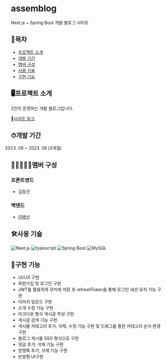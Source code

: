 # assemblog
Next.js + Spring Boot 개발 블로그 사이트

## 📒목차
- [프로젝트 소개](#프로젝트-소개)
- [개발 기간](#개발-기간)
- [멤버 구성](#멤버-구성)
- [사용 기술](#사용-기술)
- [구현 기능](#구현-기능)

## 🖥프로젝트 소개
2인이 운영하는 개발 블로그입니다.

📎[사이트 링크](https://assemblog.vercel.app/)


## ⏱개발 기간
2023. 06 ~ 2023. 08 (3개월)


## 👨🏻‍🤝‍👨🏻멤버 구성
### 프론트엔드
* 김동건

### 백엔드
* [이병선](https://github.com/dlqudtjs)


## 🛠사용 기술
![Next.js](https://img.shields.io/badge/next.js-%23323330.svg?style=for-the-badge&logo=next.js&logoColor=white)
![typescript](https://img.shields.io/badge/typescript-%23323330.svg?style=for-the-badge&logo=typescript&logoColor=#3178C6)
![Spring Boot](https://img.shields.io/badge/spring-%236DB33F.svg?style=for-the-badge&logo=spring&logoColor=white)
![MySQL](https://img.shields.io/badge/mysql-%2300f.svg?style=for-the-badge&logo=mysql&logoColor=white)


## 📕구현 기능
- UI/UX 구현
- 회원가입 및 로그인 구현
- JWT를 활용하여 쿠키에 저장 후 refreshToken을 통해 로그인 세션 유지 기능 구현
- 이미지 업로드 구현
- 소개 수정 기능 구현
- 마크다운 형식 게시글 작성 구현 
- 게시글 검색 기능 구현
- 게시물 카테고리 추가, 삭제, 수정 기능 구현 및 드래그를 통한 카테고리 순서 변경 구현
- 블로그 게시물 SSG 형식으로 구현 
- 댓글 추가, 삭제 기능 구현 
- 방명록 추가, 삭제 기능 구현
- 반응형 UI구현




